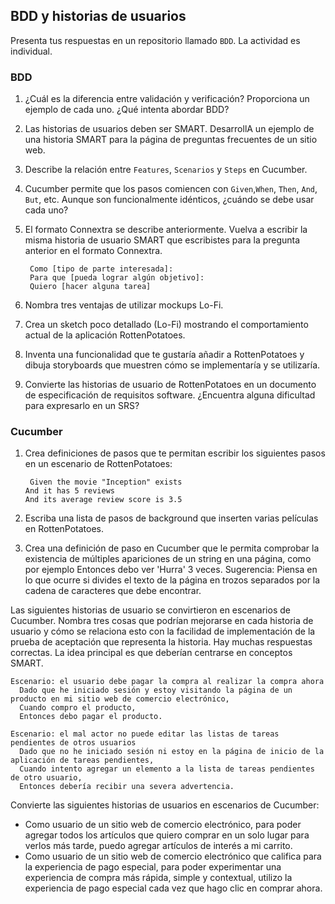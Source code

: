 ## BDD y historias de usuarios

Presenta tus respuestas en un repositorio llamado `BDD`. La actividad es individual.

### BDD

1. ¿Cuál es la diferencia entre validación y verificación? Proporciona un ejemplo de cada uno. ¿Qué intenta abordar BDD?

2. Las historias de usuarios deben ser SMART. DesarrollA un ejemplo de una historia SMART para la página de preguntas
   frecuentes de un sitio web.

3. Describe la relación entre `Features`, `Scenarios` y `Steps` en Cucumber.

4. Cucumber permite que los pasos comiencen con `Given`,`When`, `Then`, `And`, `But`, etc. Aunque son funcionalmente idénticos, ¿cuándo se debe usar cada uno?

5. El formato Connextra se describe anteriormente. Vuelva a escribir la misma historia de usuario SMART que escribistes para la
   pregunta anterior en el formato Connextra.

   ```
    Como [tipo de parte interesada]:
    Para que [pueda lograr algún objetivo]:
    Quiero [hacer alguna tarea]
   ```

6. Nombra tres ventajas de utilizar mockups Lo-Fi.
7. Crea un sketch poco detallado (Lo-Fi) mostrando el comportamiento actual de la aplicación RottenPotatoes.
8. Inventa una funcionalidad que te gustaría añadir a RottenPotatoes y dibuja storyboards que muestren cómo se implementaría y se utilizaría.
9. Convierte las historias de usuario de RottenPotatoes en un documento de especificación de requisitos software. ¿Encuentra alguna dificultad para expresarlo en un SRS?

### Cucumber

1. Crea definiciones de pasos que te permitan escribir los siguientes pasos en un escenario de RottenPotatoes:

   ```
    Given the movie "Inception" exists
   And it has 5 reviews
   And its average review score is 3.5
   ```
2. Escriba una lista de pasos de background que inserten varias películas en RottenPotatoes.
3. Crea una definición de paso en Cucumber que le permita comprobar la existencia de múltiples apariciones de un string en una página, como por ejemplo Entonces debo ver 'Hurra' 3 veces. Sugerencia: Piensa en lo que ocurre si divides el texto de la página
en trozos separados por la cadena de caracteres que debe encontrar.

Las siguientes historias de usuario se convirtieron en escenarios de Cucumber. Nombra tres cosas que podrían mejorarse en 
cada historia de usuario y cómo se relaciona esto con la facilidad de implementación de la prueba de aceptación que 
representa la historia. Hay muchas respuestas correctas. La idea principal es que deberían centrarse en conceptos SMART.

``` 
Escenario: el usuario debe pagar la compra al realizar la compra ahora
  Dado que he iniciado sesión y estoy visitando la página de un producto en mi sitio web de comercio electrónico,
  Cuando compro el producto,
  Entonces debo pagar el producto.
```

```
Escenario: el mal actor no puede editar las listas de tareas pendientes de otros usuarios
  Dado que no he iniciado sesión ni estoy en la página de inicio de la aplicación de tareas pendientes,
  Cuando intento agregar un elemento a la lista de tareas pendientes de otro usuario,
  Entonces debería recibir una severa advertencia.
```

Convierte las siguientes historias de usuarios en escenarios de Cucumber:

- Como usuario de un sitio web de comercio electrónico, para poder agregar todos los artículos que quiero comprar en un solo
  lugar para verlos más tarde, puedo agregar artículos de interés a mi carrito.
- Como usuario de un sitio web de comercio electrónico que califica para la experiencia de pago especial, para poder
  experimentar una experiencia de compra más rápida, simple y contextual, utilizo la experiencia de pago especial cada vez que hago clic en comprar ahora.

   
